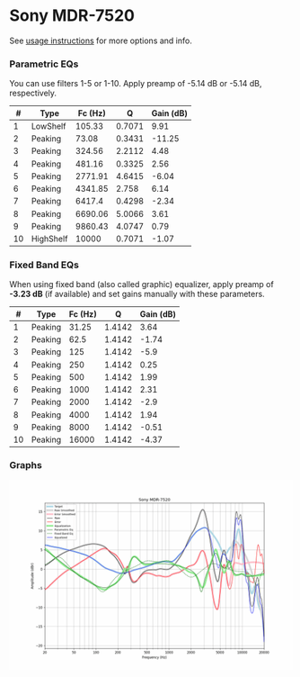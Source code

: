 # Sony MDR-7520
See [usage instructions](https://github.com/jaakkopasanen/AutoEq#usage) for more options and info.

### Parametric EQs
You can use filters 1-5 or 1-10. Apply preamp of -5.14 dB or -5.14 dB, respectively.

|   # | Type      |   Fc (Hz) |      Q |   Gain (dB) |
|-----|-----------|-----------|--------|-------------|
|   1 | LowShelf  |    105.33 | 0.7071 |        9.91 |
|   2 | Peaking   |     73.08 | 0.3431 |      -11.25 |
|   3 | Peaking   |    324.56 | 2.2112 |        4.48 |
|   4 | Peaking   |    481.16 | 0.3325 |        2.56 |
|   5 | Peaking   |   2771.91 | 4.6415 |       -6.04 |
|   6 | Peaking   |   4341.85 | 2.758  |        6.14 |
|   7 | Peaking   |   6417.4  | 0.4298 |       -2.34 |
|   8 | Peaking   |   6690.06 | 5.0066 |        3.61 |
|   9 | Peaking   |   9860.43 | 4.0747 |        0.79 |
|  10 | HighShelf |  10000    | 0.7071 |       -1.07 |

### Fixed Band EQs
When using fixed band (also called graphic) equalizer, apply preamp of **-3.23 dB** (if available) and set gains manually with these parameters.

|   # | Type    |   Fc (Hz) |      Q |   Gain (dB) |
|-----|---------|-----------|--------|-------------|
|   1 | Peaking |     31.25 | 1.4142 |        3.64 |
|   2 | Peaking |     62.5  | 1.4142 |       -1.74 |
|   3 | Peaking |    125    | 1.4142 |       -5.9  |
|   4 | Peaking |    250    | 1.4142 |        0.25 |
|   5 | Peaking |    500    | 1.4142 |        1.99 |
|   6 | Peaking |   1000    | 1.4142 |        2.31 |
|   7 | Peaking |   2000    | 1.4142 |       -2.9  |
|   8 | Peaking |   4000    | 1.4142 |        1.94 |
|   9 | Peaking |   8000    | 1.4142 |       -0.51 |
|  10 | Peaking |  16000    | 1.4142 |       -4.37 |

### Graphs
![](./Sony%20MDR-7520.png)
